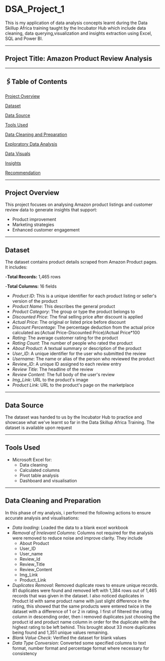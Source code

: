 # DSA_Project_1

This is my application of data analysis concepts learnt during the Data Skillup Africa training taught by the Incubator Hub which include data cleaning, data querying,visualization and insights extraction using Excel, SQL and Power BI.
- - -

## Project Title: Amazon Product Review Analysis
- - -

## 🖇️Table of Contents 
[Project Overview](#project-overview)

[Dataset](#dataset)

[Data Source](#data-source)

[Tools Used](#tools-used)

[Data Cleaning and Preparation](#data-cleaning-and-preparation)

[Exploratory Data Analysis](#exploratory-data-analysis)

[Data Visuals](#data-visuals)

[Insights](#insights)

[Recommendation](#recommendation)
- - -

## Project Overview
This project focuses on analysing Amazon product listings and customer review data to generate insights that support:
- Product improvement 
- Marketing strategies
- Enhanced customer engagement 
- - -

## Dataset
The dataset contains product details scraped from Amazon Product pages. It includes:

-**Total Records:** 1,465 rows

-**Total Columns:** 16 fields

 - *Product ID*: This is a unique identifier for each product listing or seller's version of the product
 - *Product Name*: This describes the general product
 - *Product Category*: The group or type the product belongs to
 - *Discounted Price*: The final selling price after discount is applied
 - *Actual Price*: The original or listed price before discount
 - *Discount Percentage*: The percentage deduction from the actual price calculated as:(Actual Price-Discounted Price)/Actual Price*100
 - *Rating*: The average customer rating for the product
 - *Rating Count*: The number of people who rated the product
 - *About Product*: A textual summary or description of the product
 - *User_ID*: A unique identifier for the user who submitted the review
 - *Username*: The name or alias of the person who reviewed the product
 - *Review_ID*: A unique ID assigned  to each review entry
 - *Review Title*: The headline of the review
 - *Review Content*: The full body of the user's review
 - *Img_Link*: URL to the product's image
 - *Product Link*: URL to the product's page on the marketplace
- - -

## Data Source
The dataset was handed to us by the Incubator Hub to practice and showcase what we've learnt so far in the Data Skillup Africa Training. The dataset is available upon request
- - -

## Tools Used
- Microsoft Excel for:
  - Data cleaning
  - Calculated columns
  - Pivot table analysis
  - Dashboard and visualisation
- - -

## Data Cleaning and Preparation
In this phase of my analysis, i performed the following actions to ensure accurate analysis and visualisations:
- *Data loading*: Loaded the data to a blank excel workbook
- *Removal of Irrelevant Columns*: Columns not required for the analysis were removed to reduce noise and improve clarity. They include
  - About Product
  - User_ID
  - User_name
  - Review_Id
  - Review_Title
  - Review_Content
  - Img_Link
  - Product_Link
- *Duplicates Removal*: Removed duplicate rows to ensure unique records. 81 duplicates were found and removed left with 1,384 rows out of 1,465 records that was given in the dataset. I also noticed duplicates in Product Id with same product name with just slight difference in the rating, this showed that the same products were entered twice in the dataset with a difference of 1 or 2 in rating. I first of filtered the rating column in descending order, then i removed duplicates just choosing the product id and product name column in order for the duplicate with the highest rating to be left behind. This brought about 33 more duplicates being found and 1,351 unique values remaining.
- *Blank Value Check*: Verified the dataset for blank values
- *Data Type Conversion*: Converted some specified columns to text format, number format and percentage format where necessary for consistency

